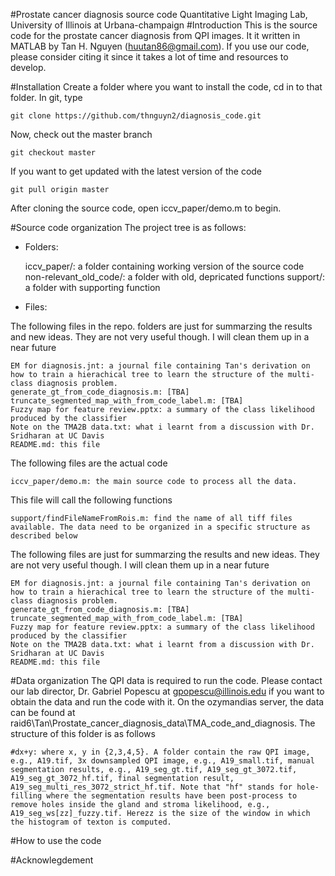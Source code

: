 #Prostate cancer diagnosis source code
Quantitative Light Imaging Lab, University of Illinois at Urbana-champaign
#Introduction
This is the source code for the prostate cancer diagnosis from QPI images. It it written in MATLAB by Tan H. Nguyen (huutan86@gmail.com). If you use our code, please consider citing it since it takes a lot of time and resources to develop.

#Installation
Create a folder where you want to install the code, cd in to that folder. In git, type

	git clone https://github.com/thnguyn2/diagnosis_code.git

Now, check out the master branch

	git checkout master

If you want to get updated with the latest version of the code

	git pull origin master

After cloning the source code, open iccv_paper/demo.m to begin.

#Source code organization
The project tree is as follows:

 * Folders:

	iccv_paper/: a folder containing working version of the source code
	non-relevant_old_code/: a folder with old, depricated functions
	support/: a folder with supporting function

 * Files:
	
The following files in the repo. folders are just for summarzing the results and new ideas. They are not very useful though. I will clean them up in a near future
	
	EM for diagnosis.jnt: a journal file containing Tan's derivation on how to train a hierachical tree to learn the structure of the multi-class diagnosis problem.
	generate_gt_from_code_diagnosis.m: [TBA]
	truncate_segmented_map_with_from_code_label.m: [TBA]
	Fuzzy map for feature review.pptx: a summary of the class likelihood produced by the classifier
	Note on the TMA2B data.txt: what i learnt from a discussion with Dr. Sridharan at UC Davis
	README.md: this file	

The following files are the actual code	

	iccv_paper/demo.m: the main source code to process all the data.

This file will call the following functions

	support/findFileNameFromRois.m: find the name of all tiff files available. The data need to be organized in a specific structure as described below
	
The following files are just for summarzing the results and new ideas. They are not very useful though. I will clean them up in a near future
	
	EM for diagnosis.jnt: a journal file containing Tan's derivation on how to train a hierachical tree to learn the structure of the multi-class diagnosis problem.
	generate_gt_from_code_diagnosis.m: [TBA]
	truncate_segmented_map_with_from_code_label.m: [TBA]
	Fuzzy map for feature review.pptx: a summary of the class likelihood produced by the classifier
	Note on the TMA2B data.txt: what i learnt from a discussion with Dr. Sridharan at UC Davis
	README.md: this file	


#Data organization
The QPI data is required to run the code. Please contact our lab director, Dr. Gabriel Popescu at gpopescu@illinois.edu if you want to obtain the data and run the code with it. On the ozymandias server, the data can be found at raid6\Tan\Prostate_cancer_diagnosis_data\TMA_code_and_diagnosis\. The structure of this folder is as follows
  
    #dx+y: where x, y in {2,3,4,5}. A folder contain the raw QPI image, e.g., A19.tif, 3x downsampled QPI image, e.g., A19_small.tif, manual segmentation results, e.g., A19_seg_gt.tif, A19_seg_gt_3072.tif, A19_seg_gt_3072_hf.tif, final segmentation result, A19_seg_multi_res_3072_strict_hf.tif. Note that "hf" stands for hole-filling where the segmentation results have been post-process to remove holes inside the gland and stroma likelihood, e.g., A19_seg_ws[zz]_fuzzy.tif. Herezz is the size of the window in which the histogram of texton is computed. 

#How to use the code

#Acknowlegdement
